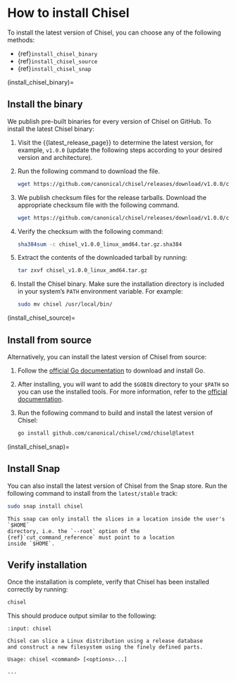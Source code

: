 # How to install Chisel

To install the latest version of Chisel, you can choose any of the following
methods:

- {ref}`install_chisel_binary`
- {ref}`install_chisel_source`
- {ref}`install_chisel_snap`


(install_chisel_binary)=
## Install the binary

We publish pre-built binaries for every version of Chisel on GitHub. To install
the latest Chisel binary:

<!-- Start: Install Chisel binary -->

1. Visit the {{latest_release_page}} to determine the latest version, for example,
   `v1.0.0` (update the following steps according to your desired version and
   architecture).

2. Run the following command to download the file.
   ```sh
   wget https://github.com/canonical/chisel/releases/download/v1.0.0/chisel_v1.0.0_linux_amd64.tar.gz
   ```

3. We publish checksum files for the release tarballs. Download the appropriate
   checksum file with the following command.
   ```sh
   wget https://github.com/canonical/chisel/releases/download/v1.0.0/chisel_v1.0.0_linux_amd64.tar.gz.sha384
   ```

4. Verify the checksum with the following command:
   ```sh
   sha384sum -c chisel_v1.0.0_linux_amd64.tar.gz.sha384
   ```

5. Extract the contents of the downloaded tarball by running:
   ```sh
   tar zxvf chisel_v1.0.0_linux_amd64.tar.gz
   ```

6. Install the Chisel binary. Make sure the installation directory is included
   in your system’s `PATH` environment variable. For example:
   ```sh
   sudo mv chisel /usr/local/bin/
   ```
<!-- End: Install Chisel binary -->

(install_chisel_source)=
## Install from source

Alternatively, you can install the latest version of Chisel from source:

1. Follow the [official Go documentation](https://go.dev/doc/install) to
   download and install Go.

2. After installing, you will want to add the `$GOBIN` directory to your
   `$PATH` so you can use the installed tools. For more information, refer to
   the [official documentation](https://go.dev/doc/install/source#environment).

3. Run the following command to build and install the latest version of Chisel:
   ```sh
   go install github.com/canonical/chisel/cmd/chisel@latest
   ```


(install_chisel_snap)=
## Install Snap

You can also install the latest version of Chisel from the Snap store. Run the
following command to install from the `latest/stable` track:

```sh
sudo snap install chisel
```

```{note}
This snap can only install the slices in a location inside the user's `$HOME`
directory, i.e. the `--root` option of the {ref}`cut_command_reference` must point to a location
inside `$HOME`.
```


## Verify installation

<!-- Start: Verify Chisel installation -->

Once the installation is complete, verify that Chisel has been installed
correctly by running:

```sh
chisel
```

This should produce output similar to the following:

```{terminal}
:input: chisel

Chisel can slice a Linux distribution using a release database
and construct a new filesystem using the finely defined parts.

Usage: chisel <command> [<options>...]

...
```

<!-- End: Verify Chisel installation -->
